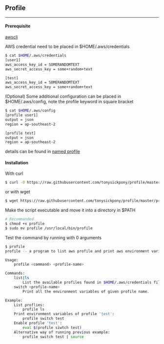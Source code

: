 ## Profile

----

#### Prerequisite

[awscli](https://docs.aws.amazon.com/cli/latest/userguide/installing.html)

AWS credential need to be placed in $HOME/.aws/credentials

```bash
$ cat $HOME/.aws/credentials
[user1]
aws_access_key_id = SOMERANDOMTEXT
aws_secret_access_key = some+random+text

[test]
aws_access_key_id = SOMERANDOMTEXT
aws_secret_access_key = some+random+text
```

(Optional) Some additional configuration can be placed in $HOME/.aws/config, note the profile keyword in square bracket
```bash
$ cat $HOME/.aws/config
[profile user1]
output = json
region = ap-southeast-2

[profile test]
output = json
region = ap-southeast-2
```

details can be found in [named profile](https://docs.aws.amazon.com/cli/latest/userguide/cli-multiple-profiles.html)

#### Installation

With curl
```bash
$ curl -O https://raw.githubusercontent.com/tonysickpony/profile/master/profile
```

or with wget
```bash
$ wget https://raw.githubusercontent.com/tonysickpony/profile/master/profile
```

Make the script executable and move it into a directory in $PATH
```bash
# Recommanded
$ chmod +x profile
$ sudo mv profile /usr/local/bin/profile
```

Test the command by running with 0 arguments
```bash
$ profile
profile -- a program to list aws profile and print aws environment variables of given profile.

Usage: 
    profile <command> <profile-name>

Commands:
    list|ls
        List the available profiles found in $HOME/.aws/credentials file.
    switch <profile-name>
        Print all the environment variables of given profile name.

Example:
    List proflies:
        profile ls
    Print environment variables of profile 'test':
        profile switch test
    Enable profile 'test':
        eval $(profile siwtch test)
    Alternative way of running previous example:
        profile switch test | source
```
